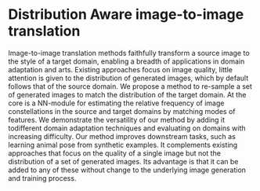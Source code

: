 # Distribution Aware image-to-image translation

Image-to-image translation methods faithfully transform a source image to the style of a target domain, enabling a breadth of applications in domain adaptation and arts. 
Existing approaches focus on image quality, little attention is given to the distribution of generated images, which by default follows that of the source domain. 
We propose a method to re-sample a set of generated images to match the distribution of the target domain.
At the core is a NN-module for estimating the relative frequency of image constellations in the source and target domains by matching modes of features.
We demonstrate the versatility of our method by adding it todifferent domain adaptation techniques and evaluating on domains with increasing difficulty.
Our method improves downstream tasks, such as learning animal pose from synthetic examples. It complements existing approaches that focus on the quality of a single image but not the distribution of a set of generated images. Its advantage is that it can be added to any of these without change to the underlying image generation and training process.
